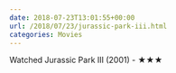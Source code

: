 ```yaml
---
date: 2018-07-23T13:01:55+00:00
url: /2018/07/23/jurassic-park-iii.html
categories: Movies
---
```

Watched Jurassic Park III (2001) - ★★★




